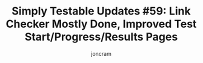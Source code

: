 ---
layout: default
title: "Simply Testable Updates #59: Link Checker Mostly Done, Improved Test Start/Progress/Results Pages"
author: joncram
newsletter:
    issue_number: 59th
    url: https://us5.campaign-archive1.com/?u=ac75e33d993d2b502e333ddd0&amp;id=668e00e22c
    closing_sentence: Expect the next newsletter a week from now on October 9.
    highlights:
        - Link checker mostly done
        - Improved test start/progress/results pages
---